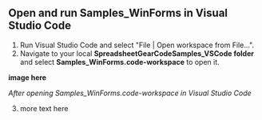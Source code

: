 ## Open and run Samples_WinForms in Visual Studio Code
1. Run Visual Studio Code and select "File | Open workspace from File...".
2. Navigate to your local **SpreadsheetGearCodeSamples_VSCode folder** and select **Samples_WinForms.code-workspace** to open it.

  **image here**
  
  *After opening Samples_WinForms.code-workspace in Visual Studio Code*
  
  3. more text here
